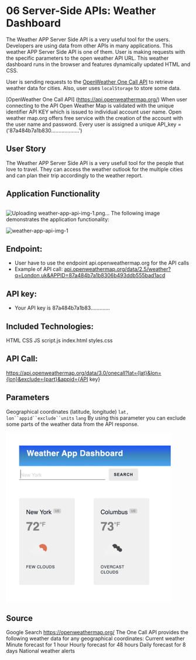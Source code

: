 # 06 Server-Side APIs: Weather Dashboard

The Weather APP Server Side API is a very useful tool for the users. Developers are using data from other APIs in many applications.  This weather APP Server Side API is one of them. User is making requests with the specific parameters to the open weather API URL. This weather dashboard runs in the browser and features dynamically updated HTML and CSS.

User is sending requests to the [OpenWeather One Call API](https://openweathermap.org/api/one-call-api) to retrieve weather data for cities. Also, user uses `localStorage` to store some data.

[OpenWeather One Call API] (https://api.openweathermap.org/)
When user connecting to the API Open Weather Map is validated with the unique identifier API KEY which is issued to individual account user name.
Open weather map.org offers free service with the creation of the account with the user name and password.  Every user is assigned a unique 
API_key = ('87a484b7a1b830...................')

## User Story

The Weather APP Server Side API is a very usefull tool for the people that love to travel.
They can access the weather outlook for the multiple cities and can plan their trip accordingly to the weather report.


## Application Functionality

```

```
![Uploading weather-app-api-img-1.png…]()
The following image demonstrates the application functionality:

<img width="1070" alt="weather-app-api-img-1" src="https://user-images.githubusercontent.com/98120553/174402143-641c4032-f305-44dc-9e64-7ba40e8d7875.png" width="450" height="">


## Endpoint:
- User have to use the endpoint api.openweathermap.org for the API calls
- Example of API call:
[api.openweathermap.org/data/2.5/weather?q=London,uk&APPID=87a484b7a1b8306b493ddb555bad1acd](https://api.openweathermap.org/data/2.5/weather?q=${inputVal}&appid=${apiKey}&units=imperial`;)
## API key:
- Your API key is 87a484b7a1b83.............
## Included Technologies:

HTML
CSS
JS
   script.js
   index.html
   styles.css



            
## API Call:           
https://api.openweathermap.org/data/3.0/onecall?lat={lat}&lon={lon}&exclude={part}&appid={API key}     

## Parameters          
Geographical coordinates (latitude, longitude) `lat, lon``appid``exclude``units` `lang`
By using this parameter you can exclude some parts of the weather data from the API response.

<img src="https://github.com/afedoriouk/Weather-APP-Server-Side-API/blob/main/Images/weather-img-1.png" width="450" height="">

## Source
Google Search
https://openweathermap.org/
The One Call API provides the following weather data for any geographical coordinates:
Current weather
Minute forecast for 1 hour
Hourly forecast for 48 hours
Daily forecast for 8 days
National weather alerts

